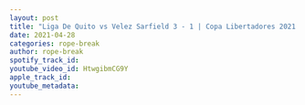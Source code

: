 ```yaml
---
layout: post
title: "Liga De Quito vs Velez Sarfield 3 - 1 | Copa Libertadores 2021 | Resumen Y Goles"
date: 2021-04-28
categories: rope-break
author: rope-break
spotify_track_id: 
youtube_video_id: HtwgibmCG9Y
apple_track_id: 
youtube_metadata: 
---
```

